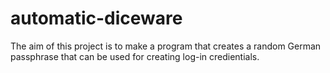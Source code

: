 # automatic-diceware

The aim of this project is to make a program that creates a random German passphrase that can be used for creating log-in credientials.
